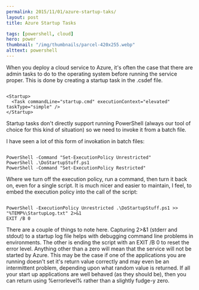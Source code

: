 ```yaml
---
permalink: 2015/11/01/azure-startup-taks/
layout: post
title: Azure Startup Tasks

tags: [powershell, cloud]
hero: power
thumbnail: "/img/thumbnails/parcel-420x255.webp"
alttext: powershell
---
```


When you deploy a cloud service to Azure, it's often the case that there are admin tasks to do to
the operating system before running the service proper. This is done by creating a
startup task in the .csdef file.

```

<Startup>
  <Task commandLine="startup.cmd" executionContext="elevated" taskType="simple" />
</Startup>

```

Startup tasks don't directly support running PowerShell (always our tool of choice for this kind of
situation) so we need to invoke it from a batch file.

I have seen a lot of this form of invokation in batch files:

```

PowerShell -Command "Set-ExecutionPolicy Unrestricted"
PowerShell .\DoStartupStuff.ps1
PowerShell -Command "Set-ExecutionPolicy Restricted"

```

Where we turn off the execution policy, run a command, then turn it back on, even for
a single script. It is much nicer and easier to maintain, I feel, to embed the execution policy
into the call of the script:

```

PowerShell -ExecutionPolicy Unrestricted .\DoStartupStuff.ps1 >> "%TEMP%\StartupLog.txt" 2>&1
EXIT /B 0

```

There are a couple of things to note here. Capturing 2>&1 (stderr and stdout) to a startup log file helps
with debugging command line problems in environments. The other is ending the script with an EXIT /B 0 to
reset the error level. Anything other than a zero will mean that the service will not be started by
Azure. This may be the case if one of the applications you are running doesn't set it's return value correctly
and may even be an intermittent problem, depending upon what random value is returned. If all your start up
applications are well behaved (as they should be), then you can return using %errorlevel% rather than a slightly
fudge-y zero.
